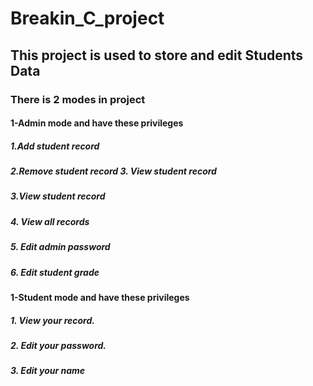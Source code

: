# Breakin_C_project
## This project is used to store and edit Students Data
### There is 2 modes in project 
#### 1-Admin mode and have these privileges
##### 1.Add student record
##### 2.Remove student record 3. View student record
##### 3.View student record
##### 4. View all records
##### 5. Edit admin password
##### 6. Edit student grade 
#### 1-Student mode and have these privileges
##### 1. View your record. 
##### 2. Edit your password. 
##### 3. Edit your name
